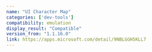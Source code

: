 ```yaml
---
name: "UI Character Map"
categories: ['dev-tools']
compatibility: emulation
display_result: "Compatible"
version_from: "1.1.16.0"
link: https://apps.microsoft.com/detail/9NBLGGH5KLL7
---
```

